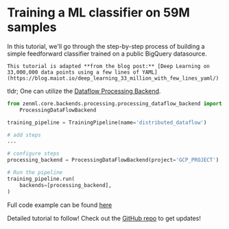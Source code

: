 # Training a ML classifier on 59M samples

In this tutorial, we'll go through the step-by-step process of building a simple feedforward classifier trained on a 
public BigQuery datasource. 

```{note}
This tutorial is adapted **from the blog post:** [Deep Learning on 33,000,000 data points using a few lines of YAML](https://blog.maiot.io/deep_learning_33_million_with_few_lines_yaml/)
```

tldr; One can utilize the [Dataflow Processing Backend](../backends/processing-backends.md).

```python
from zenml.core.backends.processing.processing_dataflow_backend import \
    ProcessingDataFlowBackend

training_pipeline = TrainingPipeline(name='distributed_dataflow')

# add steps
...

# configure steps
processing_backend = ProcessingDataFlowBackend(project='GCP_PROJECT')

# Run the pipeline
training_pipeline.run(
    backends=[processing_backend],
)
```

Full code example can be found [here](https://github.com/maiot-io/zenml/blob/main/examples/gcp_dataflow_processing)

Detailed tutorial to follow! Check out the [GitHub repo](https://github.com/maiot-io/zenml) to get updates!
